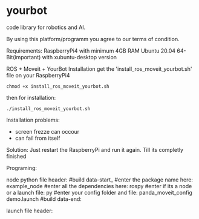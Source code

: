 # yourbot
code library for robotics and AI.

By using this platform/programm you agree to our terms of condition.

Requirements:
RaspberryPi4 with minimum 4GB RAM
Ubuntu 20.04 64-Bit(important) with xubuntu-desktop version


 ROS + Moveit + YourBot Installation
 get the 'install_ros_moveit_yourbot.sh' file on your RaspberryPi4 


```
chmod +x install_ros_moveit_yourbot.sh
```

then for installation:
```
./install_ros_moveit_yourbot.sh
```

Installation problems:
- screen frezze can occour
- can fail from itself

Solution: Just restart the RaspberryPi and run it again. Till its completly finished

Programing:

node python file header:
#build data-start_
#enter the package name here: example_node
#enter all the dependencies here: rospy 
#enter if its a node or a launch file: py
#enter your config folder and file: panda_moveit_config demo.launch
#build data-end:

launch file header:
<!--
#enter the package name here: example_launch
#enter all the dependencies here: rospy 
#enter if its a node or a launch file: launch
#enter your config folder and file: panda_moveit_config demo.launch
-->
